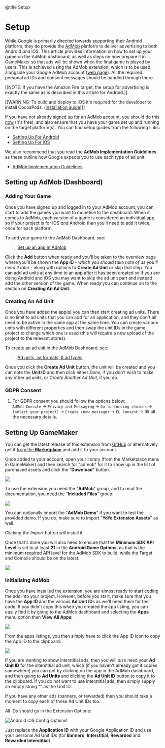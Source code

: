 @title Setup

# Setup

While Google is primarily directed towards supporting their Android platform, they do provide the [AdMob](https://www.google.com/admob/) platform to deliver advertising to both Android *and* iOS. This article provides information on how to set up your game on the AdMob dashboard, as well as steps on how prepare it in GameMaker so that ads will be shown when the final game is played by users. This is achieved using the AdMob extension, which is to be used alongside your Google AdMob account ([web page](https://admob.google.com/home/)). All the required personal ad IDs and consent messages should be handled through there.

[[NOTE: If you have the Amazon Fire target, the setup for advertising is exactly the same as is described in this article for Android.]]

[[WARNING: To build and deploy to iOS it's required for the developer to install CocoaPods. ([installation guide](https://help.gamemaker.io/hc/en-us/articles/360008958858-iOS-and-tvOS-Using-CocoaPods))]]

If you have not already signed up for an AdMob account, you should [do this now](https://support.google.com/admob/answer/7356219?hl=en) (it's free), and also ensure that you have your game set up and running on the target platform(s). You can find setup guides from the following links:

* [Setting Up For Android](https://help.gamemaker.io/hc/en-us/articles/115001368727)
* [Setting Up For iOS](https://help.gamemaker.io/hc/en-us/articles/115001368747)

We also recommend that you read the **AdMob Implementation Guidelines**, as these outline how Google expects you to use each type of ad unit:

* [AdMob Implementation Guidelines](https://support.google.com/admob/answer/2936217?hl=en)

## Setting up AdMob (Dashboard)

### Adding Your Game

Once you have signed up and logged in to your AdMob account, you can start to add the games you want to monetise to the dashboard. When it comes to AdMob, each *version* of a game is considered an individual app, so if your project is for iOS *and* Android then you'll need to add it twice, once for each platform.

To add your game to the AdMob Dashboard, see: 

> [Set up an app in AdMob](https://support.google.com/admob/answer/9989980)

Click the **Add** button when ready and you'll be taken to the overview page where you'll be shown the **App ID** - *which you should take note of as you'll need it later* - along with options to **Create Ad Unit** or skip that step. You can add ad units at any time to an app after it has been created so if you are doing Android and iOS you may want to skip the ad unit part and instead add the other version of the game. When ready you can continue on to the section on **Creating An Ad Unit**.

### Creating An Ad Unit

Once you have added the app(s) you can then start creating ad units. There is no limit to ad units that you can add for an application, and they don't all need to be active in the same app at the same time. You can create various units with different properties and then swap the unit IDs in the game project to change which one is used (this will require a new upload of the project to the relevant stores).

To create an ad unit in the AdMob Dashboard, see: 

> [Ad units, ad formats, & ad types](https://support.google.com/admob/answer/6128738)

Once you click the **Create Ad Unit** button, the unit will be created and you can note the **Unit ID** and then click either *Done*, if you don't wish to make any other ad units, or *Create Another Ad Unit*, if you do.

### GDPR Consent

1. For GDPR consent you should follow the options below:\
`AdMob Console` → `Privacy and Messaging` → `Go to funding choices` → `(select your project)` → `Create (new message)` → `EU Consent` → fill all the necessary details.

## Setting Up GameMaker

You can get the latest release of this extension from [GitHub](https://github.com/YoYoGames/GMEXT-AdMob/releases/latest) or alternatively get it [from the **Marketplace**](https://marketplace.gamemaker.io/assets/10078/google-admob) and add it to your account.

Once added to your account, open your library (from the Marketplace menu in GameMaker) and then search for "admob" for it to show up in the list of purchased assets and click the "**Download**" button.

![](assets/download.png)

To use the extension you need the "**AdMob**" group, and to read the documentation, you need the "**Included Files**" group:

![](assets/import.png)

You can optionally import the "**AdMob Demo**" if you want to test the provided demo. If you do, make sure to import "**YoYo Extension Assets**" as well.

Clicking the *Import* button will install it.

Once that's done you will also need to ensure that the **Minimum SDK API Level** is set to at least **21** in the **Android Game Options**, as that is the minimum required API level for the AdMob SDK to build, while the Target and Compile should be on the latest:

![](assets/AdMob_MinSDK.png)

### Initialising AdMob

Once you have installed the extension, you are almost ready to start coding the ads into your project. However, before you start, make sure that you have the **App ID** and the various **Ad Unit ID**s as we'll need them for the code. If you didn't copy this when you created the app listing, you can easily find it by going to the AdMob dashboard and selecting the **Apps** menu option then **View All Apps**:

![](assets/AdMob_ViewAllApps.png)

From the apps listings, you then simply have to click the App ID icon to copy the App ID to the clipboard:

![](assets/AdMob_AppID.png)

If you are wanting to show interstitial ads, then you will *also* need your **Ad Unit ID** for the interstitial ad unit, which (if you haven't already got it copied somewhere) you can get by clicking on the app in the AdMob dashboard, and then going to **Ad Units** and clicking the **Ad Unit ID** button to copy it to the clipboard. If you do not want to use interstitial ads, then simply supply an empty string "" as the Unit ID.

If you have any other ads (banners, or rewarded) then you should take a moment to copy each of those Ad Unit IDs too.

All IDs should go in the Extension Options: 

![Android iOS Config Options!](assets/admob_android_ios_config.png)

Just replace the **Application ID** with your Google Application ID and use your personal Ad Unit IDs (for **Banners**, **Interstitial**, **Rewarded** and **Rewarded Interstitial**)

